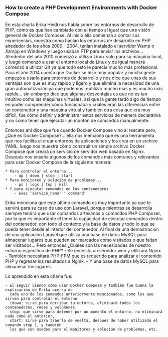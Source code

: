 ### How to create a PHP Development Environments with Docker Compose



En esta charla Erika Heidi nos habla sobre los entornos de desarrollo de PHP, cómo es que han cambiado
con el tiempo al igual que una visión general de Docker Compose. Al inicio ella comienza a contar sus
experiencias, muestra como hacían los entornos de desarrollo en PHP alrededor de los años 2000 - 2004,
tenían instalado el servidor Wamp o Xampp en Windows y luego usaban FTP para enviar los archivos...
Alrededor del año 2010 comenzó a utilizar Linux solo para su máquina local, y luego comenzó a usar
el entorno local de Linux y de igual manera comenzó a utilizar Git ya que todo esto le parecía mucho más 
profesional. Para el año 2014 cuenta que Docker se hizo muy popular y mucha gente empezó a usarlo 
para entornos de desarrollo y nos dice que unas de sus ventajas son que es muy rápido y ligero y que
elimina la necesidad de una gran automatización ya que podemos reutilizar mucho más y es mucho 
más rapido... sin embargo dice que algunas desventajas es que no es tan intuitivo como las máquinas virtuales,
así que la gente tardó algo de tiempo en poder comprender cómo funcionaba y cuáles eran las diferencias
entre un contenedor y una máquina virtual y también otra cosa que era muy difícil, fue cómo definir
y administrar estos servicios de manera declarativa y no como tener que ejecutar un montón de comandos 
manualmente.

Entonces ahí dice que fue cuando Docker Compose vino al rescate pero, ¿Qué es Docker Compose?...
ella nos menciona que es una herramienta que nos facilita el crear entornos de aplicaciones y los crea en
un archivo YAML, luego nos muestra cómo construir un simple archivo Docker Compose  que creará un servicio
de servidor web basado en Nginx.
Después nos enseña algunos de los comandos más comunes y relevantes para usar Docker Compose 
de la siguiente manera:

	* Para controlar el entorno...
		- up | down | stop | start
	* Para monitoreo y solución de problemas...
		- ps | logs | top | kill
	* Y para ejecutar comandos en los contenedores
		- exec 'service_name' ' command'

Erika menciona que este último comando es muy importante ya que le servirá para su caso de uso con Laravel,
porque mientras se desarrolla siempre tendrá que usar comandos artesanos o comandos PHP Composer, por lo
que es importante el tener la capacidad de ejecutar comandos dentro del contenedor, con todo el contexto y la 
base de datos y todo lo que se pueda tener desde el interior del contenedor.
Al final da una demostración de una aplicación Laravel que utiliza una base de datos MySQL para almacenar lugares
que pueden ser marcados como visitados o que faltan ser visitados...
Pero entonces ¿Cuáles son las necesidades de nuestro entorno especifíco de PHP?
	- Se necesita un servidor web y utilizará Nginx
	- También necesitará  PHP-FPM que es requerido para analizar el contenido PHP y regresar 
	  los resultados a Nginx.
	- Y una base de datos MySQL para almacenar los lugares.

 
Lo aprendido en esta charla fue:

	- El seguir viendo cómo usar Docker Compose y también fue buena la explicación de Erika acerca de 
	  cada uno de los comandos anteriormente mencionados, como los que sirven para controlar el entorno
	  (down: sirve para derribar tu entorno, eliminará todos los contenedores, redes y volúmenes,
	  stop: que sirve para detener por un momento el entorno, no eliminará nada cómo el anterior,
	  start: sirve para traerlo de vuelta, después de haber utilizado el comando stop ), y también 
	  los que son usados para el monitoreo y solución de problemas, etc.